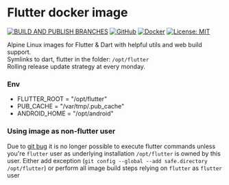 # Flutter docker image

[![BUILD AND PUBLISH BRANCHES](https://github.com/PlugFox/docker_flutter/actions/workflows/build_and_publish_branches.yml/badge.svg)](https://github.com/PlugFox/docker_flutter/actions/workflows/build_and_publish_branches.yml) [![GitHub](https://img.shields.io/badge/Git-Hub-purple.svg)](https://github.com/PlugFox/docker_flutter) [![Docker](https://img.shields.io/badge/Docker-hub-2496ed.svg)](https://hub.docker.com/r/xanter/flutter/tags) [![License: MIT](https://img.shields.io/badge/License-MIT-brightgreen.svg)](https://github.com/PlugFox/docker_flutter/blob/master/LICENSE)  

Alpine Linux images for Flutter & Dart with helpful utils and web build support.  
Symlinks to dart, flutter in the folder: `/opt/flutter`  
Rolling release update strategy at every monday.

### Env
+ FLUTTER_ROOT = "/opt/flutter"
+ PUB_CACHE    = "/var/tmp/.pub_cache"
+ ANDROID_HOME = "/opt/android"  
  
### Using image as non-flutter user

Due to [git bug](https://github.blog/2022-04-12-git-security-vulnerability-announced/) it is no longer possible to execute flutter commands unless you're `flutter` user as underlying installation `/opt/flutter` is owned by this user.
Either add exception (`git config --global --add safe.directory /opt/flutter`) or perform all image build steps relying on `flutter` as `flutter` user
